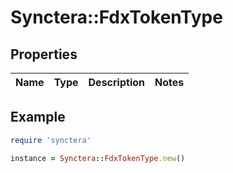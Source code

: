 # Synctera::FdxTokenType

## Properties

| Name | Type | Description | Notes |
| ---- | ---- | ----------- | ----- |

## Example

```ruby
require 'synctera'

instance = Synctera::FdxTokenType.new()
```

